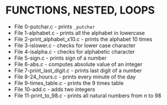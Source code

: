 # FUNCTIONS, NESTED, LOOPS
* File 0-putchar.c - prints `_putchar`
* File 1-alphabet.c - prints all the alphabet in lowercase
* File 2-print_alphabet_x10.c - prints the alphabet 10 times
* File 3-islower.c - checks for lower case character
* File 4-isalpha.c - checks for alphabetic character
* File 5-sign.c - prints sign of a number
* File 6-abs.c - computes absolute value of an integer
* File 7-print_last_digit.c - prints last digit of a number
* File 8-24_hours.c - prints every minute of the day
* File 9-times_table.c - prints the 9 times table
* File 10-add.c - adds two integers
* File 11-print_to_98.c - prints all natural numbers from n to 98
